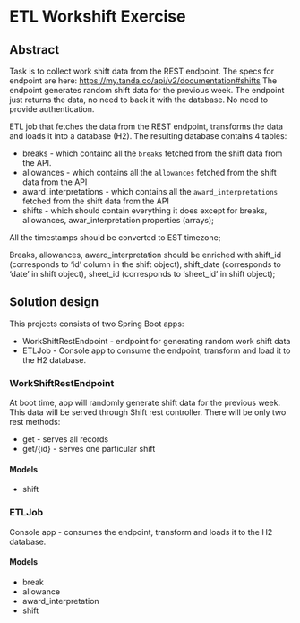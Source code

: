 # ETL Workshift Exercise

## Abstract
Task is to collect work shift data from the REST endpoint. The specs for
endpoint are here: https://my.tanda.co/api/v2/documentation#shifts
The endpoint generates random shift data for the previous week. The endpoint just
returns the data, no need to back it with the database. No need to provide authentication.

ETL job that fetches the data from the REST endpoint, transforms the
data and loads it into a database (H2). The resulting
database contains 4 tables:
* breaks - which containс all the `breaks` fetched from the shift data from the API.
* allowances - which contains all the `allowances` fetched from the shift data from
the API
* award_interpretations - which contains all the `award_interpretations` fetched
from the shift data from the API
* shifts - which should contain everything it does except for breaks, allowances,
awar_interpretation properties (arrays);

All the timestamps should be converted to EST timezone;

Breaks, allowances, award_interpretation should be enriched with shift_id
(corresponds to ‘id’ column in the shift object), shift_date (corresponds to ‘date’ in
shift object), sheet_id (corresponds to ‘sheet_id’ in shift object);

## Solution design
This projects consists of two Spring Boot apps:
* WorkShiftRestEndpoint - endpoint for generating random work shift data
* ETLJob - Console app to consume the endpoint, transform and load it to the H2 database.

### WorkShiftRestEndpoint
At boot time, app will randomly generate shift data for the previous week. This data will be served through Shift rest controller. There will be only two rest methods:
* get - serves all records
* get/{id} - serves one particular shift

#### Models
* shift

### ETLJob
Console app - consumes the endpoint, transform and loads it to the H2 database.

#### Models
* break
* allowance
* award_interpretation
* shift